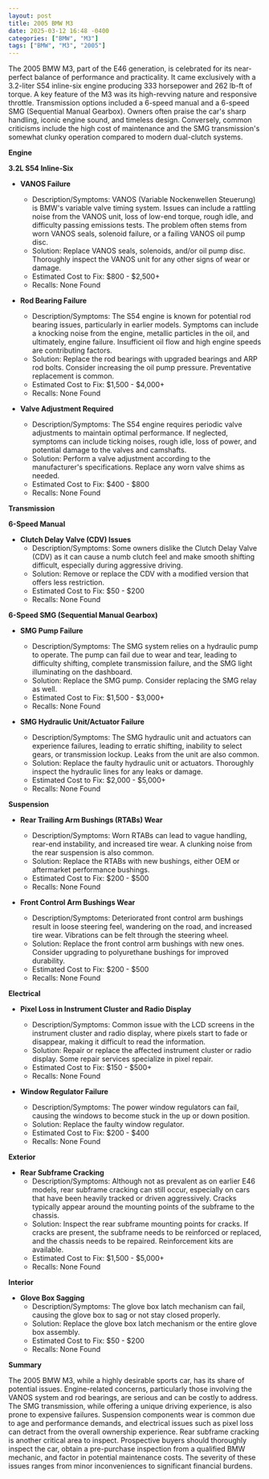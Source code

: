 ```yaml
---
layout: post
title: 2005 BMW M3
date: 2025-03-12 16:48 -0400
categories: ["BMW", "M3"]
tags: ["BMW", "M3", "2005"]
---
```

The 2005 BMW M3, part of the E46 generation, is celebrated for its near-perfect balance of performance and practicality. It came exclusively with a 3.2-liter S54 inline-six engine producing 333 horsepower and 262 lb-ft of torque. A key feature of the M3 was its high-revving nature and responsive throttle. Transmission options included a 6-speed manual and a 6-speed SMG (Sequential Manual Gearbox). Owners often praise the car's sharp handling, iconic engine sound, and timeless design. Conversely, common criticisms include the high cost of maintenance and the SMG transmission's somewhat clunky operation compared to modern dual-clutch systems.

**Engine**

**3.2L S54 Inline-Six**

*   **VANOS Failure**
    *   Description/Symptoms: VANOS (Variable Nockenwellen Steuerung) is BMW's variable valve timing system. Issues can include a rattling noise from the VANOS unit, loss of low-end torque, rough idle, and difficulty passing emissions tests. The problem often stems from worn VANOS seals, solenoid failure, or a failing VANOS oil pump disc.
    *   Solution: Replace VANOS seals, solenoids, and/or oil pump disc. Thoroughly inspect the VANOS unit for any other signs of wear or damage.
    *   Estimated Cost to Fix: $800 - $2,500+
    *   Recalls: None Found

*   **Rod Bearing Failure**
    *   Description/Symptoms: The S54 engine is known for potential rod bearing issues, particularly in earlier models. Symptoms can include a knocking noise from the engine, metallic particles in the oil, and ultimately, engine failure. Insufficient oil flow and high engine speeds are contributing factors.
    *   Solution: Replace the rod bearings with upgraded bearings and ARP rod bolts. Consider increasing the oil pump pressure. Preventative replacement is common.
    *   Estimated Cost to Fix: $1,500 - $4,000+
    *   Recalls: None Found

*   **Valve Adjustment Required**
    *   Description/Symptoms: The S54 engine requires periodic valve adjustments to maintain optimal performance. If neglected, symptoms can include ticking noises, rough idle, loss of power, and potential damage to the valves and camshafts.
    *   Solution: Perform a valve adjustment according to the manufacturer's specifications. Replace any worn valve shims as needed.
    *   Estimated Cost to Fix: $400 - $800
    *   Recalls: None Found

**Transmission**

**6-Speed Manual**

*   **Clutch Delay Valve (CDV) Issues**
    *   Description/Symptoms: Some owners dislike the Clutch Delay Valve (CDV) as it can cause a numb clutch feel and make smooth shifting difficult, especially during aggressive driving.
    *   Solution: Remove or replace the CDV with a modified version that offers less restriction.
    *   Estimated Cost to Fix: $50 - $200
    *   Recalls: None Found

**6-Speed SMG (Sequential Manual Gearbox)**

*   **SMG Pump Failure**
    *   Description/Symptoms: The SMG system relies on a hydraulic pump to operate. The pump can fail due to wear and tear, leading to difficulty shifting, complete transmission failure, and the SMG light illuminating on the dashboard.
    *   Solution: Replace the SMG pump. Consider replacing the SMG relay as well.
    *   Estimated Cost to Fix: $1,500 - $3,000+
    *   Recalls: None Found

*   **SMG Hydraulic Unit/Actuator Failure**
    *   Description/Symptoms: The SMG hydraulic unit and actuators can experience failures, leading to erratic shifting, inability to select gears, or transmission lockup. Leaks from the unit are also common.
    *   Solution: Replace the faulty hydraulic unit or actuators. Thoroughly inspect the hydraulic lines for any leaks or damage.
    *   Estimated Cost to Fix: $2,000 - $5,000+
    *   Recalls: None Found

**Suspension**

*   **Rear Trailing Arm Bushings (RTABs) Wear**
    *   Description/Symptoms: Worn RTABs can lead to vague handling, rear-end instability, and increased tire wear. A clunking noise from the rear suspension is also common.
    *   Solution: Replace the RTABs with new bushings, either OEM or aftermarket performance bushings.
    *   Estimated Cost to Fix: $200 - $500
    *   Recalls: None Found

*   **Front Control Arm Bushings Wear**
    *   Description/Symptoms: Deteriorated front control arm bushings result in loose steering feel, wandering on the road, and increased tire wear. Vibrations can be felt through the steering wheel.
    *   Solution: Replace the front control arm bushings with new ones. Consider upgrading to polyurethane bushings for improved durability.
    *   Estimated Cost to Fix: $200 - $500
    *   Recalls: None Found

**Electrical**

*   **Pixel Loss in Instrument Cluster and Radio Display**
    *   Description/Symptoms: Common issue with the LCD screens in the instrument cluster and radio display, where pixels start to fade or disappear, making it difficult to read the information.
    *   Solution: Repair or replace the affected instrument cluster or radio display. Some repair services specialize in pixel repair.
    *   Estimated Cost to Fix: $150 - $500+
    *   Recalls: None Found

*   **Window Regulator Failure**
    *   Description/Symptoms: The power window regulators can fail, causing the windows to become stuck in the up or down position.
    *   Solution: Replace the faulty window regulator.
    *   Estimated Cost to Fix: $200 - $400
    *   Recalls: None Found

**Exterior**

*   **Rear Subframe Cracking**
    *   Description/Symptoms: Although not as prevalent as on earlier E46 models, rear subframe cracking can still occur, especially on cars that have been heavily tracked or driven aggressively. Cracks typically appear around the mounting points of the subframe to the chassis.
    *   Solution: Inspect the rear subframe mounting points for cracks. If cracks are present, the subframe needs to be reinforced or replaced, and the chassis needs to be repaired. Reinforcement kits are available.
    *   Estimated Cost to Fix: $1,500 - $5,000+
    *   Recalls: None Found

**Interior**

*   **Glove Box Sagging**
    *   Description/Symptoms: The glove box latch mechanism can fail, causing the glove box to sag or not stay closed properly.
    *   Solution: Replace the glove box latch mechanism or the entire glove box assembly.
    *   Estimated Cost to Fix: $50 - $200
    *   Recalls: None Found

**Summary**

The 2005 BMW M3, while a highly desirable sports car, has its share of potential issues. Engine-related concerns, particularly those involving the VANOS system and rod bearings, are serious and can be costly to address. The SMG transmission, while offering a unique driving experience, is also prone to expensive failures. Suspension components wear is common due to age and performance demands, and electrical issues such as pixel loss can detract from the overall ownership experience. Rear subframe cracking is another critical area to inspect. Prospective buyers should thoroughly inspect the car, obtain a pre-purchase inspection from a qualified BMW mechanic, and factor in potential maintenance costs. The severity of these issues ranges from minor inconveniences to significant financial burdens.

